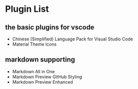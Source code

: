 # Plugin List

## the basic plugins for vscode

- Chinese (Simplified) Language Pack for Visual Studio Code
- Material Theme Icons

## markdown supporting

- Markdown All in One
- Markdown Preview GitHub Styling
- Markdown Preview Enhanced
